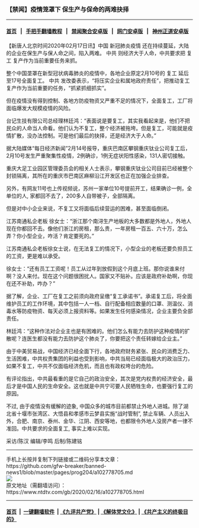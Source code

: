 ### 【禁闻】疫情笼罩下 保生产与保命的两难抉择
------------------------

#### [首页](https://github.com/gfw-breaker/banned-news1/blob/master/README.md) &nbsp;&nbsp;|&nbsp;&nbsp; [手把手翻墙教程](https://github.com/gfw-breaker/guides/wiki) &nbsp;&nbsp;|&nbsp;&nbsp; [禁闻聚合安卓版](https://github.com/gfw-breaker/bn-android) &nbsp;&nbsp;|&nbsp;&nbsp; [网门安卓版](https://github.com/oGate2/oGate) &nbsp;&nbsp;|&nbsp;&nbsp; [神州正道安卓版](https://github.com/SzzdOgate/update) 



<div><div class="post_content" itemprop="articleBody">
 <p>
  【新唐人北京时间2020年02月17日讯】中国
  <ok href="https://www.ntdtv.com/gb/新冠肺炎疫情.htm">
   新冠肺炎疫情
  </ok>
  还在持续蔓延，大陆的企业在保生产与保人命之间，陷入两难。
  <ok href="https://www.ntdtv.com/gb/中共.htm">
   中共
  </ok>
  则经济大于人命，中共要求把
  <ok href="https://www.ntdtv.com/gb/复工.htm">
   复工
  </ok>
  复产作为当前重要任务来抓。
 </p>
 <p>
  整个中国垄罩在新型冠状病毒肺炎的疫情中，各地企业原定2月10号的
  <ok href="https://www.ntdtv.com/gb/复工.htm">
   复工
  </ok>
  延后至17号全面复工。
  <ok href="https://www.ntdtv.com/gb/中共.htm">
   中共
  </ok>
  发改委表示，“将压实企业和属地政府责任”，把推动复工复产作为当前重要的任务，“抓紧抓细抓实”。
 </p>
 <p>
  但在疫情没有得到控制、各地方防疫物资又严重不足的情况下，全面复工，工厂将面临爆发大规模疫情的风险。
 </p>
 <p>
  台记生技有限公司总经理林廷鸿：“表面说是要复工，其实我看起来是，他们不把民众的人命当人命看。他们认为不复工，整个经济被拖垮。但是复工，可能就是疫情扩散，没办法控制。可是他们最后的抉择，还是经济大于人命。”
 </p>
 <p>
  据大陆媒体“每日经济新闻”2月14号报导，重庆巴南区攀钢重庆钛业公司复工后，2月10号发生严重聚集性疫情，2例确诊，1例无症状阳性感染，131人密切接触。
 </p>
 <p>
  重庆大足工业园区管理委员会的相关人士表示，攀钢重庆钛业公司目前已经被整个封锁隔离，其所在的重庆市巴南区麻柳沿江开发区也正在加强企业排查。
 </p>
 <p>
  另外，有网友11号也上传视频说，苏州一家单位10号提前开工，结果确诊一例，全单位的人, 家都回不去了，200多人自带被子，全部隔离。
 </p>
 <p>
  但是对中小企业来说，不复工又将面临后续营运的困难，甚至面临倒闭。
 </p>
 <p>
  江苏南通私企老板 徐女士：“浙江那个南浔生产地板的大多数都是外地人，外地人现在你都回不去。像他们浙江的房租，那么贵，一年房租一百五、六十万，怎么弄？你小型企业，咋活？肯定要死的。”
 </p>
 <p>
  江苏南通私企老板徐女士说，在无法复工的情况下，小型企业的老板还要负担员工的工资，更是难以承受。
 </p>
 <p>
  徐女士：“还有员工工资呢！员工从过年到放假到这个月底上班。那你说谁来付啊？没人来付。现在这个问题很困扰人。国家又不贴补。应该是政府补助啊，你现在还不补助，咋办？”
 </p>
 <p>
  据了解，企业、工厂在复工之前须向政府呈缴“复工承诺书”。承诺复工后，将全面维护员工的工作环境，其中包括一人一档、自行配备相应数量的口罩、测温仪、消毒水等防疫物资、每天必须上报资料等。如果发生任何感染情况，企业主要负全部责任。
 </p>
 <p>
  林廷鸿：“这种作法对企业主也是有困难的。他们怎么有能力去防护这种疫情的扩散呢？连医生都没有能力去防护这个肺炎了，你要把这个责任转嫁给企业主。”
 </p>
 <p>
  由于中美贸易战，中国经济已经全面下行，各地政府财务紧张、民众的消费乏力、生活困难，中共权贵集团的利益也受到影响，中共当局已经面临极大的政治压力，如果不复工，中共不仅面临经济危机，而且也有政权垮台的危险。
 </p>
 <p>
  有评论指出，中共最看重的是它自己的政治安全，其次是党内权贵的经济安全，最后才是中国人民的生命安全。这也就是中共宁可要人民牺牲生命，也要强行复工的原因。
 </p>
 <p>
  不过, 由于疫情没有缓解的迹象, 中国众多的城市目前都禁止外地人进城。除了湖北省十堰市张湾区、大悟县和孝感市云梦县实施“战时管制”, 禁止车辆、人员出入外，合肥、南京、泰州、金华、江阴、西安等地，也都限令外地人没房产者一律不准回。中共要求的全面复工, 事实上难以实现。
 </p>
 <p>
  采访/陈汉 编辑/李鸣 后制/陈建铭
 </p>
 <div class="single_ad">
 </div>
</div>
</div>
<hr/>
手机上长按并复制下列链接或二维码分享本文章：<br/>
https://github.com/gfw-breaker/banned-news1/blob/master/pages/prog204/a102778705.md <br/>
<a href='https://github.com/gfw-breaker/banned-news1/blob/master/pages/prog204/a102778705.md'><img src='https://github.com/gfw-breaker/banned-news1/blob/master/pages/prog204/a102778705.md.png'/></a> <br/>
原文地址（需翻墙访问）：https://www.ntdtv.com/gb/2020/02/16/a102778705.html


------------------------
#### [首页](https://github.com/gfw-breaker/banned-news1/blob/master/README.md) &nbsp;|&nbsp; [一键翻墙软件](https://github.com/gfw-breaker/nogfw/blob/master/README.md) &nbsp;| [《九评共产党》](https://github.com/gfw-breaker/9ping.md/blob/master/README.md#九评之一评共产党是什么) | [《解体党文化》](https://github.com/gfw-breaker/jtdwh.md/blob/master/README.md) | [《共产主义的终极目的》](https://github.com/gfw-breaker/gczydzjmd.md/blob/master/README.md)


<img src='http://gfw-breaker.win/banned-news/pages/prog204/a102778705.md' width='0px' height='0px'/>